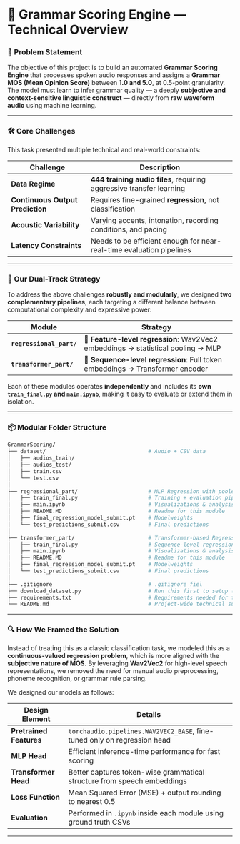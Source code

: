# 🎯 Grammar Scoring Engine — Technical Overview

### 🧩 Problem Statement

The objective of this project is to build an automated **Grammar Scoring Engine** that processes spoken audio responses and assigns a **Grammar MOS (Mean Opinion Score)** between **1.0 and 5.0**, at 0.5-point granularity. The model must learn to infer grammar quality — a deeply **subjective and context-sensitive linguistic construct** — directly from **raw waveform audio** using machine learning.

---

### 🛠️ Core Challenges

This task presented multiple technical and real-world constraints:

| Challenge                        | Description                                                                 |
|----------------------------------|-----------------------------------------------------------------------------|
| **Data Regime**                  | **444 training audio files**, requiring aggressive transfer learning   |
| **Continuous Output Prediction** | Requires fine-grained **regression**, not classification                   |
| **Acoustic Variability**         | Varying accents, intonation, recording conditions, and pacing              |
| **Latency Constraints**          | Needs to be efficient enough for near-real-time evaluation pipelines       |

---

### 🚧 Our Dual-Track Strategy

To address the above challenges **robustly and modularly**, we designed **two complementary pipelines**, each targeting a different balance between computational complexity and expressive power:

| Module                | Strategy                                                                 |
|-----------------------|--------------------------------------------------------------------------|
| **`regressional_part/`** | 🧠 **Feature-level regression**: Wav2Vec2 embeddings → statistical pooling → MLP |
| **`transformer_part/`**  | 🔬 **Sequence-level regression**: Full token embeddings → Transformer encoder  |

Each of these modules operates **independently** and includes its **own `train_final.py` and `main.ipynb`**, making it easy to evaluate or extend them in isolation.

---

### 📦 Modular Folder Structure

```bash
GrammarScoring/
├── dataset/                                # Audio + CSV data
│   ├── audios_train/
│   ├── audios_test/
│   ├── train.csv
│   └── test.csv
│
├── regressional_part/                      # MLP Regression with pooled Wav2Vec2 features
│   ├── train_final.py                      # Training + evaluation pipeline
│   ├── main.ipynb                          # Visualizations & analysis
│   ├── README.MD                           # Readme for this module
│   ├── final_regression_model_submit.pt    # Modelweights
│   └── test_predictions_submit.csv         # Final predictions
│
├── transformer_part/                       # Transformer-based Regression
│   ├── train_final.py                      # Sequence-level regression pipeline
│   ├── main.ipynb                          # Visualizations & analysis
│   ├── README.MD                           # Readme for this module
│   ├── final_regression_model_submit.pt    # Modelweights
│   └── test_predictions_submit.csv         # Final predictions
│
├── .gitignore                              # .gitignore fiel 
├── download_dataset.py                     # Run this first to setup the dataset folder
├── requirements.txt                        # Requirements needed for this project  
└── README.md                               # Project-wide technical summary
```

---

### 🔍 How We Framed the Solution

Instead of treating this as a classic classification task, we modeled this as a **continuous-valued regression problem**, which is more aligned with the **subjective nature of MOS**. By leveraging **Wav2Vec2** for high-level speech representations, we removed the need for manual audio preprocessing, phoneme recognition, or grammar rule parsing.

We designed our models as follows:

| Design Element        | Details                                                                 |
|-----------------------|-------------------------------------------------------------------------|
| **Pretrained Features** | `torchaudio.pipelines.WAV2VEC2_BASE`, fine-tuned only on regression head |
| **MLP Head**            | Efficient inference-time performance for fast scoring                  |
| **Transformer Head**    | Better captures token-wise grammatical structure from speech embeddings |
| **Loss Function**       | Mean Squared Error (MSE) + output rounding to nearest 0.5              |
| **Evaluation**          | Performed in `.ipynb` inside each module using ground truth CSVs       |

---
